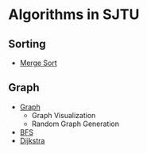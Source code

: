 # Algorithms in SJTU

## Sorting

- [Merge Sort](sorting/merge_sort.py)


## Graph

- [Graph](graph/graph.py)
    - Graph Visualization
    - Random Graph Generation
- [BFS](graph/search/bfs.py)
- [Dijkstra](graph/search/dijkstra.py)